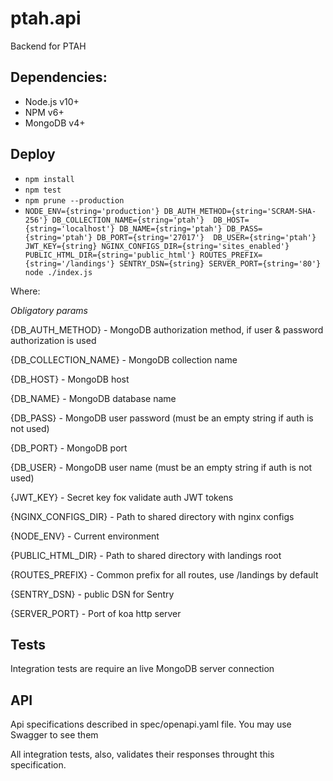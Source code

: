 # ptah.api

Backend for PTAH

## Dependencies: 
* Node.js v10+
* NPM v6+
* MongoDB v4+

## Deploy
* `npm install`
* `npm test`
* `npm prune --production`
* `NODE_ENV={string='production'} DB_AUTH_METHOD={string='SCRAM-SHA-256'} DB_COLLECTION_NAME={string='ptah'} 
DB_HOST={string='localhost'} DB_NAME={string='ptah'} DB_PASS={string='ptah'} DB_PORT={string='27017'} 
DB_USER={string='ptah'} JWT_KEY={string} NGINX_CONFIGS_DIR={string='sites_enabled'} 
PUBLIC_HTML_DIR={string='public_html'} ROUTES_PREFIX={string='/landings'} SENTRY_DSN={string}
SERVER_PORT={string='80'} node ./index.js`

Where:

*Obligatory params*

{DB_AUTH_METHOD} - MongoDB authorization method, if user & password authorization is used

{DB_COLLECTION_NAME} - MongoDB collection name

{DB_HOST} - MongoDB host

{DB_NAME} - MongoDB database name

{DB_PASS} - MongoDB user password (must be an empty string if auth is not used)

{DB_PORT} - MongoDB port

{DB_USER} - MongoDB user name (must be an empty string if auth is not used)

{JWT_KEY} - Secret key foк validate auth JWT tokens

{NGINX_CONFIGS_DIR} - Path to shared directory with nginx configs

{NODE_ENV} - Current environment

{PUBLIC_HTML_DIR} - Path to shared directory with landings root

{ROUTES_PREFIX} - Common prefix for all routes, use /landings by default

{SENTRY_DSN} - public DSN for Sentry

{SERVER_PORT} - Port of koa http server

## Tests

Integration tests are require an live MongoDB server connection

## API

Api specifications described in spec/openapi.yaml file. You may use Swagger to see them

All integration tests, also, validates their responses throught this specification.